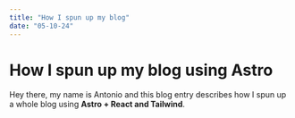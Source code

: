 ```yaml
---
title: "How I spun up my blog"
date: "05-10-24"
---
```


# How I spun up my blog using Astro
Hey there, my name is Antonio and this blog entry describes how I spun up a whole blog using **Astro + React and Tailwind**.

